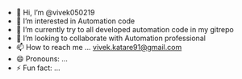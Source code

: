 - 👋 Hi, I’m @vivek050219
- 👀 I’m interested in Automation code 
- 🌱 I’m currently try to all developed automation code in my gitrepo
- 💞️ I’m looking to collaborate with Automation professional
- 📫 How to reach me ... vivek.katare91@gmail.com
- 😄 Pronouns: ...
- ⚡ Fun fact: ...

<!---
vivek050219/vivek050219 is a ✨ special ✨ repository because its `README.md` (this file) appears on your GitHub profile.
You can click the Preview link to take a look at your changes.
--->
